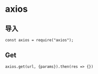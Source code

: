 # axios

## 导入

```
const axios = require("axios");
```

## Get

```
axios.get(url, {params}).then(res => {})
```
